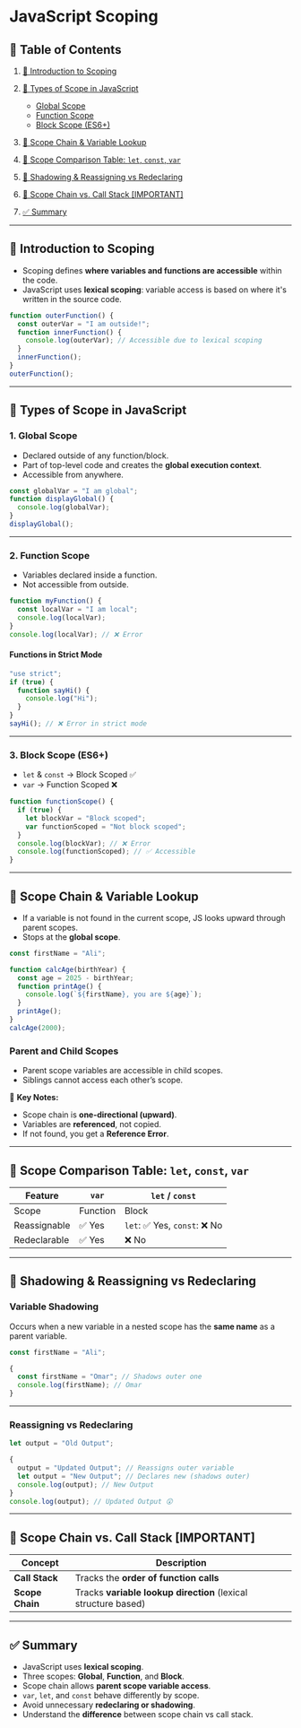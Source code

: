 # **JavaScript Scoping**

## 📑 Table of Contents

1. [🔹 Introduction to Scoping](#-introduction-to-scoping)
2. [🔹 Types of Scope in JavaScript](#-types-of-scope-in-javascript)

   - [Global Scope](#1-global-scope)
   - [Function Scope](#2-function-scope)
   - [Block Scope (ES6+)](#3-block-scope-es6)

3. [🔹 Scope Chain & Variable Lookup](#-scope-chain--variable-lookup)
4. [🔹 Scope Comparison Table: `let`, `const`, `var`](#-scope-comparison-table-let-const-var)
5. [🔹 Shadowing & Reassigning vs Redeclaring](#-shadowing--reassigning-vs-redeclaring)
6. [🔹 Scope Chain vs. Call Stack [IMPORTANT]](#-scope-chain-vs-call-stack-important)
7. [✅ Summary](#-summary)

---

## 🔹 Introduction to Scoping

- Scoping defines **where variables and functions are accessible** within the code.
- JavaScript uses **lexical scoping**: variable access is based on where it's written in the source code.

```js
function outerFunction() {
  const outerVar = "I am outside!";
  function innerFunction() {
    console.log(outerVar); // Accessible due to lexical scoping
  }
  innerFunction();
}
outerFunction();
```

---

## 🔹 Types of Scope in JavaScript

### 1. **Global Scope**

- Declared outside of any function/block.
- Part of top-level code and creates the **global execution context**.
- Accessible from anywhere.

```js
const globalVar = "I am global";
function displayGlobal() {
  console.log(globalVar);
}
displayGlobal();
```

---

### 2. **Function Scope**

- Variables declared inside a function.
- Not accessible from outside.

```js
function myFunction() {
  const localVar = "I am local";
  console.log(localVar);
}
console.log(localVar); // ❌ Error
```

#### Functions in Strict Mode

```js
"use strict";
if (true) {
  function sayHi() {
    console.log("Hi");
  }
}
sayHi(); // ❌ Error in strict mode
```

---

### 3. **Block Scope (ES6+)**

- `let` & `const` → Block Scoped ✅
- `var` → Function Scoped ❌

```js
function functionScope() {
  if (true) {
    let blockVar = "Block scoped";
    var functionScoped = "Not block scoped";
  }
  console.log(blockVar); // ❌ Error
  console.log(functionScoped); // ✅ Accessible
}
```

---

## 🔹 Scope Chain & Variable Lookup

- If a variable is not found in the current scope, JS looks upward through parent scopes.
- Stops at the **global scope**.

```js
const firstName = "Ali";

function calcAge(birthYear) {
  const age = 2025 - birthYear;
  function printAge() {
    console.log(`${firstName}, you are ${age}`);
  }
  printAge();
}
calcAge(2000);
```

### Parent and Child Scopes

- Parent scope variables are accessible in child scopes.
- Siblings cannot access each other’s scope.

📌 **Key Notes:**

- Scope chain is **one-directional (upward)**.
- Variables are **referenced**, not copied.
- If not found, you get a **Reference Error**.

---

## 🔹 Scope Comparison Table: `let`, `const`, `var`

| Feature      | `var`    | `let` / `const`               |
| ------------ | -------- | ----------------------------- |
| Scope        | Function | Block                         |
| Reassignable | ✅ Yes   | `let`: ✅ Yes, `const`: ❌ No |
| Redeclarable | ✅ Yes   | ❌ No                         |

---

## 🔹 Shadowing & Reassigning vs Redeclaring

### Variable Shadowing

Occurs when a new variable in a nested scope has the **same name** as a parent variable.

```js
const firstName = "Ali";

{
  const firstName = "Omar"; // Shadows outer one
  console.log(firstName); // Omar
}
```

---

### Reassigning vs Redeclaring

```js
let output = "Old Output";

{
  output = "Updated Output"; // Reassigns outer variable
  let output = "New Output"; // Declares new (shadows outer)
  console.log(output); // New Output
}
console.log(output); // Updated Output 😲
```

---

## 🔹 Scope Chain vs. Call Stack [IMPORTANT]

| Concept         | Description                                                    |
| --------------- | -------------------------------------------------------------- |
| **Call Stack**  | Tracks the **order of function calls**                         |
| **Scope Chain** | Tracks **variable lookup direction** (lexical structure based) |

---

## ✅ Summary

- JavaScript uses **lexical scoping**.
- Three scopes: **Global**, **Function**, and **Block**.
- Scope chain allows **parent scope variable access**.
- `var`, `let`, and `const` behave differently by scope.
- Avoid unnecessary **redeclaring or shadowing**.
- Understand the **difference** between scope chain vs call stack.
